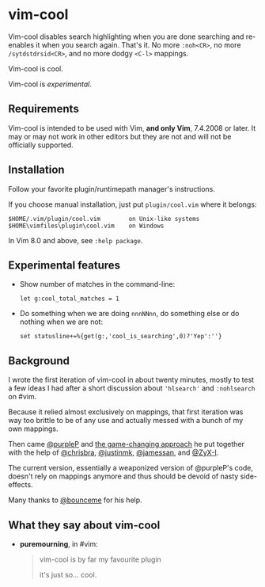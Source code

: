 # vim-cool

Vim-cool disables search highlighting when you are done searching and re-enables it when you search again. That's it. No more `:noh<CR>`, no more `/sytdstdrsid<CR>`, and no more dodgy `<C-l>` mappings.

Vim-cool is cool.

Vim-cool is *experimental*.

## Requirements

Vim-cool is intended to be used with Vim, **and only Vim**, 7.4.2008 or later. It may or may not work in other editors but they are not and will not be officially supported.

## Installation

Follow your favorite plugin/runtimepath manager's instructions.

If you choose manual installation, just put `plugin/cool.vim` where it belongs:

    $HOME/.vim/plugin/cool.vim        on Unix-like systems
    $HOME\vimfiles\plugin\cool.vim    on Windows

In Vim 8.0 and above, see `:help package`.

## Experimental features

* Show number of matches in the command-line:

      let g:cool_total_matches = 1

* Do something when we are doing `nnnNNnn`, do something else or do nothing when we are not:

      set statusline+=%{get(g:,'cool_is_searching',0)?'Yep':''}

## Background

I wrote the first iteration of vim-cool in about twenty minutes, mostly to test a few ideas I had after a short discussion about `'hlsearch'` and `:nohlsearch` on #vim.

Because it relied almost exclusively on mappings, that first iteration was way too brittle to be of any use and actually messed with a bunch of my own mappings.

Then came [@purpleP](https://github.com/purpleP) and [the game-changing approach](https://github.com/romainl/vim-cool/issues/9) he put together with the help of [@chrisbra](https://github.com/chrisbra), [@justinmk](https://github.com/justinmk), [@jamessan](https://github.com/jamessan), and [@ZyX-I](https://github.com/ZyX-I).

The current version, essentially a weaponized version of @purpleP's code, doesn't rely on mappings anymore and thus should be devoid of nasty side-effects.

Many thanks to [@bounceme](https://github.com/bounceme) for his help.

## What they say about vim-cool

- **puremourning**, in #vim:

  > vim-cool is by far my favourite plugin
  >
  > it's just so... cool.
